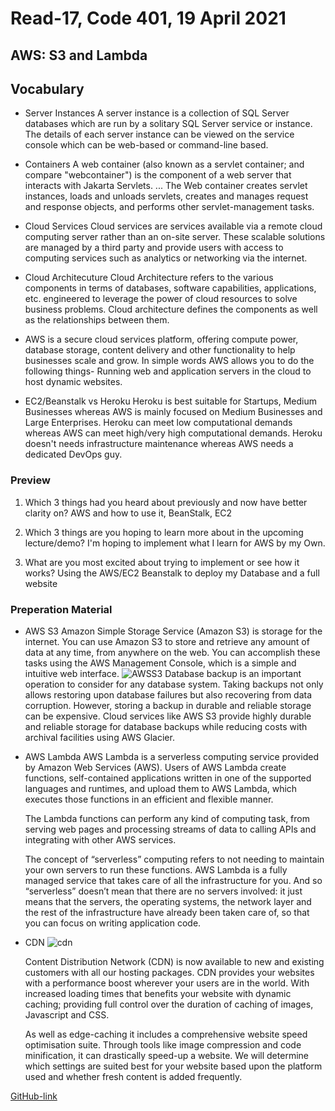 # Read-17, Code 401, 19 April 2021

## AWS: S3 and Lambda

## Vocabulary

- Server Instances
  A server instance is a collection of SQL Server databases which are run by a solitary SQL Server service or instance. The details of each server instance can be viewed on the service console which can be web-based or command-line based.

- Containers
  A web container (also known as a servlet container; and compare "webcontainer") is the component of a web server that interacts with Jakarta Servlets. ... The Web container creates servlet instances, loads and unloads servlets, creates and manages request and response objects, and performs other servlet-management tasks.

- Cloud Services
  Cloud services are services available via a remote cloud computing server rather than an on-site server. These scalable solutions are managed by a third party and provide users with access to computing services such as analytics or networking via the internet.

- Cloud Architecuture
  Cloud Architecture refers to the various components in terms of databases, software capabilities, applications, etc. engineered to leverage the power of cloud resources to solve business problems. Cloud architecture defines the components as well as the relationships between them.

- AWS
  is a secure cloud services platform, offering compute power, database storage, content delivery and other functionality to help businesses scale and grow. In simple words AWS allows you to do the following things- Running web and application servers in the cloud to host dynamic websites.

- EC2/Beanstalk vs Heroku
  Heroku is best suitable for Startups, Medium Businesses whereas AWS is mainly focused on Medium Businesses and Large Enterprises. Heroku can meet low computational demands whereas AWS can meet high/very high computational demands. Heroku doesn't needs infrastructure maintenance whereas AWS needs a dedicated DevOps guy.

### Preview

1. Which 3 things had you heard about previously and now have better clarity on?
   AWS and how to use it, BeanStalk, EC2

2. Which 3 things are you hoping to learn more about in the upcoming lecture/demo?
   I'm hoping to implement what I learn for AWS by my Own.

3. What are you most excited about trying to implement or see how it works?
   Using the AWS/EC2 Beanstalk to deploy my Database and a full website

### Preperation Material

- AWS S3
  Amazon Simple Storage Service (Amazon S3) is storage for the internet. You can use Amazon S3 to store and retrieve any amount of data at any time, from anywhere on the web. You can accomplish these tasks using the AWS Management Console, which is a simple and intuitive web interface.
  ![AWSS3](https://lh5.googleusercontent.com/KGIHx2ypgtGDRx0QDl4htQy33B4i-fVs8y75So28yDYk4dJ65iPTM67aU9Jh-m05Yr1tCXdzdrrq8g8pvvgjpgPwoNvCjorm55h9BL2AdW5B9YqiefIa410HGjAPoNPsAvdftW6X)
  Database backup is an important operation to consider for any database system. Taking backups not only allows restoring upon database failures but also recovering from data corruption. However, storing a backup in durable and reliable storage can be expensive. Cloud services like AWS S3 provide highly durable and reliable storage for database backups while reducing costs with archival facilities using AWS Glacier.

- AWS Lambda
  AWS Lambda is a serverless computing service provided by Amazon Web Services (AWS). Users of AWS Lambda create functions, self-contained applications written in one of the supported languages and runtimes, and upload them to AWS Lambda, which executes those functions in an efficient and flexible manner.

  The Lambda functions can perform any kind of computing task, from serving web pages and processing streams of data to calling APIs and integrating with other AWS services.

  The concept of “serverless” computing refers to not needing to maintain your own servers to run these functions. AWS Lambda is a fully managed service that takes care of all the infrastructure for you. And so “serverless” doesn’t mean that there are no servers involved: it just means that the servers, the operating systems, the network layer and the rest of the infrastructure have already been taken care of, so that you can focus on writing application code.

- CDN
  ![cdn](https://stokewebdesign.co.uk/wp-content/uploads/2020/02/cdn-edge-server-768x480.png)

  Content Distribution Network (CDN) is now available to new and existing customers with all our hosting packages.
  CDN provides your websites with a performance boost wherever your users are in the world. With increased loading times that benefits your website with dynamic caching; providing full control over the duration of caching of images, Javascript and CSS.

  As well as edge-caching it includes a comprehensive website speed optimisation suite. Through tools like image compression and code minification, it can drastically speed-up a website. We will determine which settings are suited best for your website based upon the platform used and whether fresh content is added frequently.

[GitHub-link](https://omar-tarawneh.github.io/reading-notes/reading-notes-code401/read-17)
